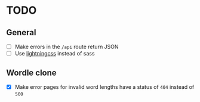 # TODO

## General
- [ ] Make errors in the `/api` route return JSON
- [ ] Use [lightningcss](https://lightningcss.dev/) instead of sass

## Wordle clone
- [x] Make error pages for invalid word lengths have a status of `404` instead of `500`
